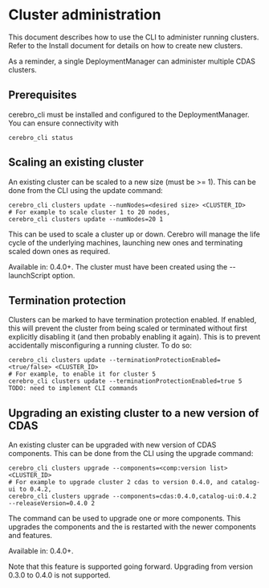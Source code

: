# Cluster administration
This document describes how to use the CLI to administer running clusters. Refer
to the Install document for details on how to create new clusters.

As a reminder, a single DeploymentManager can administer multiple CDAS clusters.

## Prerequisites
cerebro_cli must be installed and configured to the DeploymentManager. You can ensure
connectivity with
```
cerebro_cli status
```

## Scaling an existing cluster
An existing cluster can be scaled to a new size (must be >= 1). This can be done
from the CLI using the update command:
```
cerebro_cli clusters update --numNodes=<desired size> <CLUSTER_ID>
# For example to scale cluster 1 to 20 nodes,
cerebro_cli clusters update --numNodes=20 1
```

This can be used to scale a cluster up or down. Cerebro will manage the life cycle
of the underlying machines, launching new ones and terminating scaled down ones
as required.

Available in: 0.4.0+. The cluster must have been created using the --launchScript
option.

## Termination protection
Clusters can be marked to have termination protection enabled. If enabled, this
will prevent the cluster from being scaled or terminated without first explicitly
disabling it (and then probably enabling it again). This is to prevent accidentally
misconfiguring a running cluster. To do so:

```
cerebro_cli clusters update --terminationProtectionEnabled=<true/false> <CLUSTER_ID>
# For example, to enable it for cluster 5
cerebro_cli clusters update --terminationProtectionEnabled=true 5
TODO: need to implement CLI commands
```

## Upgrading an existing cluster to a new version of CDAS
An existing cluster can be upgraded with new version of CDAS components. This can be done
from the CLI using the upgrade command:
```
cerebro_cli clusters upgrade --components=<comp:version list> <CLUSTER_ID>
# For example to upgrade cluster 2 cdas to version 0.4.0, and catalog-ui to 0.4.2,
cerebro_cli clusters upgrade --components=cdas:0.4.0,catalog-ui:0.4.2 --releaseVersion=0.4.0 2 
```

The command can be used to upgrade one or more components. This upgrades the components and
the is restarted with the newer components and features.

Available in: 0.4.0+.

Note that this feature is supported going forward.
Upgrading from version 0.3.0 to 0.4.0 is not supported.

